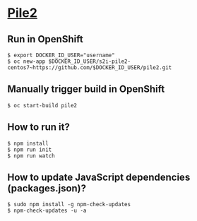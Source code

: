 # [Pile2](https://github.com/arapov/pile2)

## Run in OpenShift
```
$ export DOCKER_ID_USER="username"
$ oc new-app $DOCKER_ID_USER/s2i-pile2-centos7~https://github.com/$DOCKER_ID_USER/pile2.git
```

## Manually trigger build in OpenShift
```
$ oc start-build pile2
```

## How to run it?
```
$ npm install
$ npm run init
$ npm run watch
```

## How to update JavaScript dependencies (packages.json)?
```
$ sudo npm install -g npm-check-updates
$ npm-check-updates -u -a
```
